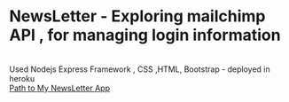 # NewsLetter - Exploring mailchimp API , for managing login information
<br/>
Used Nodejs Express Framework , CSS ,HTML, Bootstrap - deployed in heroku
<br/>
<a href="https://morning-earth-29931.herokuapp.com/">Path to My NewsLetter App</a>
